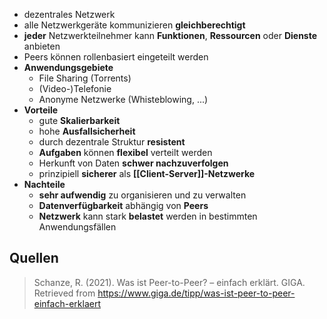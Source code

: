 - dezentrales Netzwerk
- alle Netzwerkgeräte kommunizieren **gleichberechtigt**
- **jeder** Netzwerkteilnehmer kann **Funktionen**, **Ressourcen** oder **Dienste** anbieten
- Peers können rollenbasiert eingeteilt werden
- **Anwendungsgebiete**
	- File Sharing (Torrents)
	- (Video-)Telefonie
	- Anonyme Netzwerke (Whisteblowing, ...)
- **Vorteile**
	- gute **Skalierbarkeit**
	- hohe **Ausfallsicherheit**
	- durch dezentrale Struktur **resistent**
	- **Aufgaben** können **flexibel** verteilt werden
	- Herkunft von Daten **schwer nachzuverfolgen**
	- prinzipiell **sicherer** als **[[Client-Server]]-Netzwerke**
- **Nachteile**
	- **sehr aufwendig** zu organisieren und zu verwalten
	- **Datenverfügbarkeit** abhängig von **Peers**
	- **Netzwerk** kann stark **belastet** werden in bestimmten Anwendungsfällen

## Quellen

> Schanze, R. (2021). Was ist Peer-to-Peer? – einfach erklärt. GIGA. Retrieved from https://www.giga.de/tipp/was-ist-peer-to-peer-einfach-erklaert